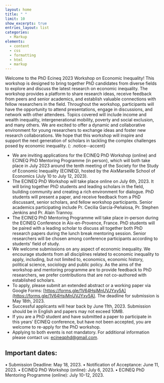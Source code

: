 ```yaml
---
layout: home
title: " "
limit: 10
show_excerpts: true
entries_layout: list
categories:
  - Markup
elements:
  - content
  - css
  - formatting
  - html
  - markup  
---
```


Welcome to the PhD Ecineq 2023 Workshop on Economic Inequality! This workshop is designed to bring together PhD candidates from diverse fields to explore and discuss the latest research on economic inequality. The workshop provides a platform to share research ideas, receive feedback from peers and senior academics, and establish valuable connections with fellow researchers in the field. Throughout the workshop, participants will have the opportunity to attend presentations, engage in discussions, and network with other attendees. Topics covered will include income and wealth inequality, intergenerational mobility, poverty and social exclusion, and many others. We are excited to offer a dynamic and collaborative environment for young researchers to exchange ideas and foster new research collaborations. We hope that this workshop will inspire and support the next generation of scholars in tackling the complex challenges posed by economic inequality.
{: .notice--accent}


* We are inviting applications for the ECINEQ PhD Workshop (online) and ECINEQ PhD Mentoring Programme (in person), which will both take place in July 2023 around the tenth meeting of the Society for the Study of Economic Inequality (ECINEQ), hosted by the AixMarseille School of Economics (July 10 to July 12, 2023).
* The ECINEQ PhD Workshop will take place online on July 6th, 2023. It will bring together PhD students and leading scholars in the field, building community and creating a rich environment for dialogue. PhD students will present a paper, and receive feedback from a PhD discussant, senior scholars, and fellow workshop participants. Senior academics participating include Pr. Cecilia García-Peñalosa, Pr. Stephen Jenkins and Pr. Alain Trannoy.
* The ECINEQ PhD Mentoring Programme will take place in-person during the ECINEQ Conference in Aix-en-Provence, France. PhD students will be paired with a leading scholar to discuss all together both PhD research papers during the lunch break mentoring session. Senior researchers will be chosen among conference participants according to students’ field of study.
* We welcome submissions on any aspect of economic inequality. We encourage students from all disciplines related to economic inequality to apply, including, but not limited to, economics, economic history, political science, sociology and public policy. As the aims of the workshop and mentoring programme are to provide feedback to PhD researchers, we prefer contributions that are not co-authored with established scholars.
* To apply, please submit an extended abstract or a working paper via Google Forms: [https://forms.gle/1V64HsiMnUVJYxy5A](https://forms.gle/1V64HsiMnUVJYxy5A). The deadline for submission is May 18th, 2023.
* Successful applicants will hear back by June 11th, 2023. Submission should be in English and
papers may not exceed 10MB.
* If you are a PhD student and have submitted a paper to participate in this years’ ECINEQ conference, but have not been accepted, you are welcome to re-apply for the PhD workshop.
* Applying to both events is not mandatory. For additional information please contact us: ecineqphd@gmail.com.

## Important dates:
• Submission Deadline: May 18, 2023.
• Notification of Acceptance: June 11, 2023.
• ECINEQ PhD Workshop (online): July 6, 2023.
• ECINEQ PhD Mentoring Programme (online): July 10-12, 2023.


